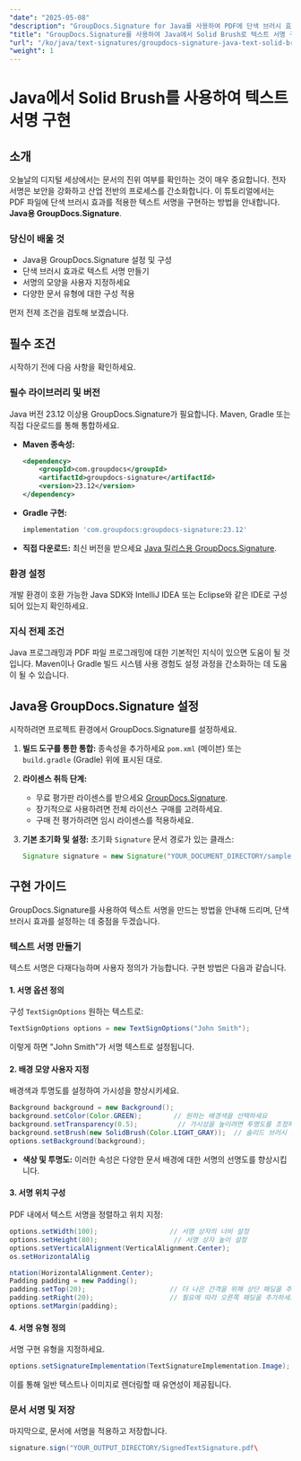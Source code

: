 ```yaml
---
"date": "2025-05-08"
"description": "GroupDocs.Signature for Java를 사용하여 PDF에 단색 브러시 효과를 적용한 텍스트 서명을 구현하는 방법을 알아보세요. 문서 보안을 강화하고 디지털 서명 프로세스를 간소화하세요."
"title": "GroupDocs.Signature를 사용하여 Java에서 Solid Brush로 텍스트 서명 구현"
"url": "/ko/java/text-signatures/groupdocs-signature-java-text-solid-brush/"
"weight": 1
---
```


# Java에서 Solid Brush를 사용하여 텍스트 서명 구현

## 소개

오늘날의 디지털 세상에서는 문서의 진위 여부를 확인하는 것이 매우 중요합니다. 전자 서명은 보안을 강화하고 산업 전반의 프로세스를 간소화합니다. 이 튜토리얼에서는 PDF 파일에 단색 브러시 효과를 적용한 텍스트 서명을 구현하는 방법을 안내합니다. **Java용 GroupDocs.Signature**.

### 당신이 배울 것
- Java용 GroupDocs.Signature 설정 및 구성
- 단색 브러시 효과로 텍스트 서명 만들기
- 서명의 모양을 사용자 지정하세요
- 다양한 문서 유형에 대한 구성 적용

먼저 전제 조건을 검토해 보겠습니다.

## 필수 조건

시작하기 전에 다음 사항을 확인하세요.

### 필수 라이브러리 및 버전
Java 버전 23.12 이상용 GroupDocs.Signature가 필요합니다. Maven, Gradle 또는 직접 다운로드를 통해 통합하세요.

- **Maven 종속성:**
  
  ```xml
  <dependency>
      <groupId>com.groupdocs</groupId>
      <artifactId>groupdocs-signature</artifactId>
      <version>23.12</version>
  </dependency>
  ```

- **Gradle 구현:**
  
  ```gradle
  implementation 'com.groupdocs:groupdocs-signature:23.12'
  ```

- **직접 다운로드:** 
  최신 버전을 받으세요 [Java 릴리스용 GroupDocs.Signature](https://releases.groupdocs.com/signature/java/).

### 환경 설정
개발 환경이 호환 가능한 Java SDK와 IntelliJ IDEA 또는 Eclipse와 같은 IDE로 구성되어 있는지 확인하세요.

### 지식 전제 조건
Java 프로그래밍과 PDF 파일 프로그래밍에 대한 기본적인 지식이 있으면 도움이 될 것입니다. Maven이나 Gradle 빌드 시스템 사용 경험도 설정 과정을 간소화하는 데 도움이 될 수 있습니다.

## Java용 GroupDocs.Signature 설정
시작하려면 프로젝트 환경에서 GroupDocs.Signature를 설정하세요.

1. **빌드 도구를 통한 통합:**
   종속성을 추가하세요 `pom.xml` (메이븐) 또는 `build.gradle` (Gradle) 위에 표시된 대로.

2. **라이센스 취득 단계:**
   - 무료 평가판 라이센스를 받으세요 [GroupDocs.Signature](https://purchase.groupdocs.com/buy).
   - 장기적으로 사용하려면 전체 라이선스 구매를 고려하세요.
   - 구매 전 평가하려면 임시 라이센스를 적용하세요.

3. **기본 초기화 및 설정:**
   초기화 `Signature` 문서 경로가 있는 클래스:
   
   ```java
   Signature signature = new Signature("YOUR_DOCUMENT_DIRECTORY/sample.pdf");
   ```

## 구현 가이드
GroupDocs.Signature를 사용하여 텍스트 서명을 만드는 방법을 안내해 드리며, 단색 브러시 효과를 설정하는 데 중점을 두겠습니다.

### 텍스트 서명 만들기
텍스트 서명은 다재다능하며 사용자 정의가 가능합니다. 구현 방법은 다음과 같습니다.

#### 1. 서명 옵션 정의
구성 `TextSignOptions` 원하는 텍스트로:

```java
TextSignOptions options = new TextSignOptions("John Smith");
```
이렇게 하면 "John Smith"가 서명 텍스트로 설정됩니다.

#### 2. 배경 모양 사용자 지정
배경색과 투명도를 설정하여 가시성을 향상시키세요.

```java
Background background = new Background();
background.setColor(Color.GREEN);        // 원하는 배경색을 선택하세요
background.setTransparency(0.5);          // 가시성을 높이려면 투명도를 조정하세요
background.setBrush(new SolidBrush(Color.LIGHT_GRAY));  // 솔리드 브러시 효과 적용
options.setBackground(background);
```

- **색상 및 투명도:** 이러한 속성은 다양한 문서 배경에 대한 서명의 선명도를 향상시킵니다.

#### 3. 서명 위치 구성
PDF 내에서 텍스트 서명을 정렬하고 위치 지정:

```java
options.setWidth(100);                  // 서명 상자의 너비 설정
options.setHeight(80);                   // 서명 상자 높이 설정
options.setVerticalAlignment(VerticalAlignment.Center);
os.setHorizontalAlig

ntation(HorizontalAlignment.Center);
Padding padding = new Padding();
padding.setTop(20);                     // 더 나은 간격을 위해 상단 패딩을 추가하세요
padding.setRight(20);                   // 필요에 따라 오른쪽 패딩을 추가하세요
options.setMargin(padding);
```

#### 4. 서명 유형 정의
서명 구현 유형을 지정하세요.

```java
options.setSignatureImplementation(TextSignatureImplementation.Image);
```
이를 통해 일반 텍스트나 이미지로 렌더링할 때 유연성이 제공됩니다.

### 문서 서명 및 저장
마지막으로, 문서에 서명을 적용하고 저장합니다.

```java
signature.sign("YOUR_OUTPUT_DIRECTORY/SignedTextSignature.pdf\